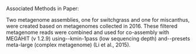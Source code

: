 Associated Methods in Paper:

Two metagenome assemblies, one for switchgrass and one for miscanthus, were created based on metagenomes collected in 2016.  These filtered metagenome reads were combined and used for co-assembly with MEGAHIT (v 1.2.9) using--kmin-1pass (low sequencing depth) and--presets meta-large (complex metagenome) (Li et al., 2015).   

